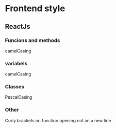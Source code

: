 # Frontend style
## ReactJs
### Funcions and methods
camelCasing
### variabels
camelCasing
### Classes
PascalCasing
### Other
Curly brackets on function opening not on a new line